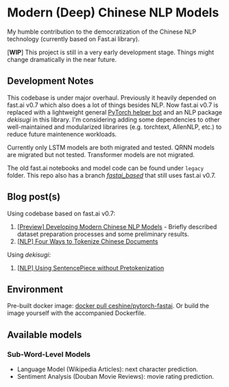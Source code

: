 # Modern (Deep) Chinese NLP Models

My humble contribution to the democratization of the Chinese NLP technology (currently based on Fast.ai library).

[**WIP**] This project is still in a very early development stage. Things might change dramatically in the near future.

## Development Notes

This codebase is under major overhaul. Previously it heavily depended on fast.ai v0.7 which also does a lot of things besides NLP. Now fast.ai v0.7 is replaced with a lightweight general [PyTorch helper bot](https://github.com/ceshine/pytorch_helper_bot/) and an NLP package *dekisugi* in this library. I'm considering adding some dependencies to other well-maintained and modularized librarires (e.g. torchtext, AllenNLP, etc.) to reduce future maintenence workloads.

Currently only LSTM models are both migrated and tested. QRNN models are migrated but not tested. Transformer models are not migrated.

The old fast.ai notebooks and model code can be found under `legacy` folder. This repo also has a branch [*fastai_based*](https://github.com/ceshine/modern_chinese_nlp/tree/fastai_based) that still uses fast.ai v0.7.

## Blog post(s)

Using codebase based on fast.ai v0.7:

1. [[Preview] Developing Modern Chinese NLP Models](https://medium.com/the-artificial-impostor/preview-developing-modern-chinese-nlp-models-60d4774ebfa7) - Briefly described dataset preparation processes and some preliminary results.
2. [[NLP] Four Ways to Tokenize Chinese Documents](https://medium.com/the-artificial-impostor/nlp-four-ways-to-tokenize-chinese-documents-f349eb6ba3c3)

Using *dekisugi*:

1. [[NLP] Using SentencePiece without Pretokenization](https://medium.com/the-artificial-impostor/nlp-using-sentencepiece-without-pretokenization-3f2c8786cd95)

## Environment

Pre-built docker image: [docker pull ceshine/pytorch-fastai](https://hub.docker.com/r/ceshine/pytorch-fastai/). Or build the image yourself with the accompanied Dockerfile.

## Available models

### Sub-Word-Level Models

* Language Model (Wikipedia Articles): next character prediction.
* Sentiment Analysis (Douban Movie Reviews): movie rating prediction.
